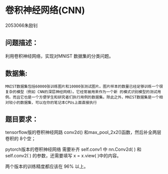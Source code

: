 

# 卷积神经网络(CNN)

2053066朱励钊

## 问题描述：

利用卷积神经网络，实现对MNIST 数据集的分类问题。




## 数据集: 

 	MNIST数据集包括60000张训练图片和10000张测试图片。图片样本的数量已经足够训练一个很复杂的模型（例如 CNN的深层神经网络）。它经常被用来作为一个新 的模式识别模型的测试用例。而且它也是一个方便学生和研究者们执行用例的数据集。除此之外，MNIST数据集是一个相对较小的数据集，可以在你的笔记本CPUs上面直接执行





## 题目要求： 

tensorflow版的卷积神经网路 conv2d() 和max_pool_2x2()函数，然后补全两层卷积的 8个空；

pytorch版本的卷积神经网络 需要补齐  self.conv1 中 nn.Conv2d( )  和 self.conv2( ) 的参数，还需要填写 x = x.view( )中的内容。

两个版本的训练精度都应该在 96% 以上。